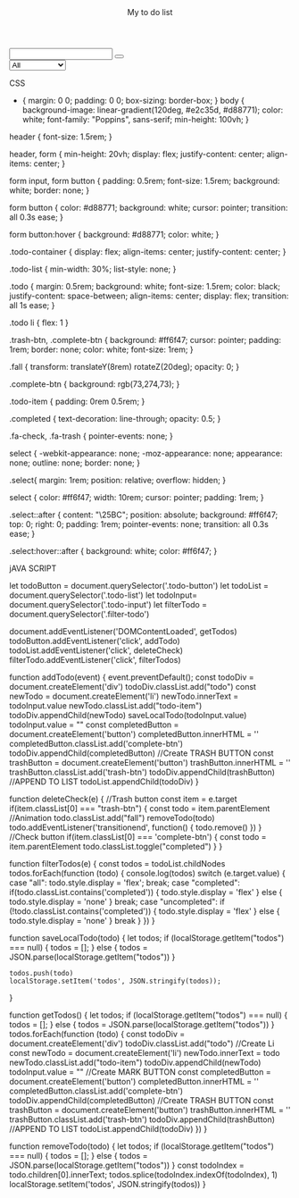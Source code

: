 <!DOCTYPE html>
<html lang="en">
<head>
    <meta charset="UTF-8">
    <title>Title</title>
    <link rel="stylesheet" href="https://cdnjs.cloudflare.com/ajax/libs/font-awesome/5.15.2/css/all.min.css" integrity="sha512-HK5fgLBL+xu6dm/Ii3z4xhlSUyZgTT9tuc/hSrtw6uzJOvgRr2a9jyxxT1ely+B+xFAmJKVSTbpM/CuL7qxO8w==" crossorigin="anonymous" />
    <link href="https://fonts.googleapis.com/css2?family=Poppins:wght@200&display=swap" rel="stylesheet">
    <link rel="stylesheet" href="style.css">
</head>
<body>
    <header>
        My to do list
    </header>
    <form>
        <input type="text" class="todo-input">
        <button type="submit" class="todo-button">
            <i class="fas fa-plus-square"></i>
        </button>
        <div class="select">
            <select name="todos" class="filter-todo">
                <option value="all">All</option>
                <option value="completed">Completed</option>
                <option value="uncompleted">Uncompleted</option>
            </select>
        </div>
    </form>
    <div class="todo-container">
        <ul class="todo-list"></ul>
    </div>
<script src="app.js"></script>
</body>
</html>


CSS
* {
    margin: 0 0;
    padding: 0 0;
    box-sizing: border-box;
}
body {
    background-image: linear-gradient(120deg, #e2c35d, #d88771);
    color: white;
    font-family: "Poppins", sans-serif;
    min-height: 100vh;
}

header {
    font-size: 1.5rem;
}

header, form {
    min-height: 20vh;
    display: flex;
    justify-content: center;
    align-items: center;
}

form input, form button {
    padding: 0.5rem;
    font-size: 1.5rem;
    background: white;
    border: none;
}

form button {
    color: #d88771;
    background: white;
    cursor: pointer;
    transition: all 0.3s ease;
}

form button:hover {
    background: #d88771;
    color: white;
}

.todo-container {
    display: flex;
    align-items: center;
    justify-content: center;
}

.todo-list {
    min-width: 30%;
    list-style: none;
}

.todo {
    margin: 0.5rem;
    background: white;
    font-size: 1.5rem;
    color: black;
    justify-content: space-between;
    align-items: center;
    display: flex;
    transition: all 1s ease;
}

.todo li {
    flex: 1
}

.trash-btn, .complete-btn {
    background: #ff6f47;
    cursor: pointer;
    padding: 1rem;
    border: none;
    color: white;
    font-size: 1rem;
}

.fall {
    transform: translateY(8rem) rotateZ(20deg);
    opacity: 0;
}

.complete-btn {
    background: rgb(73,274,73);
}

.todo-item {
    padding: 0rem 0.5rem;
}

.completed {
    text-decoration: line-through;
    opacity: 0.5;
}

.fa-check, .fa-trash {
    pointer-events: none;
}

select {
    -webkit-appearance: none;
    -moz-appearance: none;
    appearance: none;
    outline: none;
    border: none;
}

.select{
    margin: 1rem;
    position: relative;
    overflow: hidden;
}

select {
    color: #ff6f47;
    width: 10rem;
    cursor: pointer;
    padding: 1rem;
}

.select::after {
    content: "\25BC";
    position: absolute;
    background: #ff6f47;
    top: 0;
    right: 0;
    padding: 1rem;
    pointer-events: none;
    transition: all 0.3s ease;
}

.select:hover::after {
    background: white;
    color: #ff6f47;
}


jAVA SCRIPT

let todoButton = document.querySelector('.todo-button')
let todoList = document.querySelector('.todo-list')
let todoInput= document.querySelector('.todo-input')
let filterTodo = document.querySelector('.filter-todo')



document.addEventListener('DOMContentLoaded', getTodos)
todoButton.addEventListener('click', addTodo)
todoList.addEventListener('click', deleteCheck)
filterTodo.addEventListener('click', filterTodos)


function addTodo(event) {
    event.preventDefault();
    const todoDiv = document.createElement('div')
    todoDiv.classList.add("todo")
    const newTodo = document.createElement('li')
    newTodo.innerText = todoInput.value
    newTodo.classList.add("todo-item")
    todoDiv.appendChild(newTodo)
    saveLocalTodo(todoInput.value)
    todoInput.value = ""
    const completedButton = document.createElement('button')
    completedButton.innerHTML = '<i class="fas fa-check"></i>'
    completedButton.classList.add('complete-btn')
    todoDiv.appendChild(completedButton)
    //Create TRASH BUTTON
    const trashButton = document.createElement('button')
    trashButton.innerHTML = '<i class="fas fa-trash"></i>'
    trashButton.classList.add('trash-btn')
    todoDiv.appendChild(trashButton)
    //APPEND TO LIST
    todoList.appendChild(todoDiv)
}

function deleteCheck(e) {
    //Trash button
    const item = e.target
    if(item.classList[0] === "trash-btn") {
        const todo = item.parentElement
        //Animation
        todo.classList.add("fall")
        removeTodo(todo)
        todo.addEventListener('transitionend', function() {
            todo.remove()
        })
    }
    //Check button
    if(item.classList[0] === 'complete-btn') {
        const todo = item.parentElement
        todo.classList.toggle("completed")
    }
}

function filterTodos(e) {
    const todos = todoList.childNodes
    todos.forEach(function (todo) {
        console.log(todos)
        switch (e.target.value) {
            case "all":
                todo.style.display = 'flex';
                break;
            case "completed":
                if(todo.classList.contains('completed')) {
                    todo.style.display = 'flex'
                } else {
                    todo.style.display = 'none'
                }
                break;
            case "uncompleted":
                if (!todo.classList.contains('completed')) {
                    todo.style.display = 'flex'
                } else {
                    todo.style.display = 'none'
                }
                break
        }
    })
}

function saveLocalTodo(todo) {
    let todos;
    if (localStorage.getItem("todos") === null) {
        todos = [];
    } else {
        todos = JSON.parse(localStorage.getItem("todos"))
    }

    todos.push(todo)
    localStorage.setItem('todos', JSON.stringify(todos));
}

function getTodos() {
    let todos;
    if (localStorage.getItem("todos") === null) {
        todos = [];
    } else {
        todos = JSON.parse(localStorage.getItem("todos"))
    }
    todos.forEach(function (todo) {
        const todoDiv = document.createElement('div')
        todoDiv.classList.add("todo")
        //Create Li
        const newTodo = document.createElement('li')
        newTodo.innerText = todo
        newTodo.classList.add("todo-item")
        todoDiv.appendChild(newTodo)
        todoInput.value = ""
        //Create MARK BUTTON
        const completedButton = document.createElement('button')
        completedButton.innerHTML = '<i class="fas fa-check"></i>'
        completedButton.classList.add('complete-btn')
        todoDiv.appendChild(completedButton)
        //Create TRASH BUTTON
        const trashButton = document.createElement('button')
        trashButton.innerHTML = '<i class="fas fa-trash"></i>'
        trashButton.classList.add('trash-btn')
        todoDiv.appendChild(trashButton)
        //APPEND TO LIST
        todoList.appendChild(todoDiv)
    })
}

function removeTodo(todo) {
    let todos;
    if (localStorage.getItem("todos") === null) {
        todos = [];
    } else {
        todos = JSON.parse(localStorage.getItem("todos"))
    }
    const todoIndex = todo.children[0].innerText;
    todos.splice(todoIndex.indexOf(todoIndex), 1)
    localStorage.setItem('todos', JSON.stringify(todos))
}








